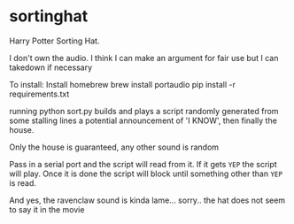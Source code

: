 sortinghat
==========

Harry Potter Sorting Hat.

I don't own the audio. I think I can make an argument for fair use but I can takedown if necessary

To install:
Install homebrew
brew install portaudio
pip install -r requirements.txt


running python sort.py builds and plays a script randomly generated from
some stalling lines a potential announcement of 'I KNOW', then finally the house.

Only the house is guaranteed, any other sound is random

Pass in a serial port and the script will read from it. If it gets ```YEP``` the script will play. Once it is done the script will block until something other than ```YEP``` is read.

And yes, the ravenclaw sound is kinda lame... sorry.. the hat does not seem to say it in the movie